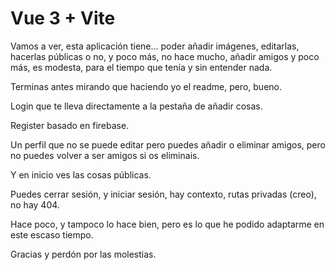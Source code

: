 # Vue 3 + Vite

Vamos a ver, esta aplicación tiene... poder añadir imágenes, editarlas, hacerlas públicas o no, y poco más, no hace mucho, añadir amigos y poco más, es modesta, para el tiempo que tenía y sin entender nada.

Terminas antes mirando que haciendo yo el readme, pero, bueno.

Login que te lleva directamente a la pestaña de añadir cosas.

Register basado en firebase.

Un perfil que no se puede editar pero puedes añadir o eliminar amigos, pero no puedes volver a ser amigos si os eliminais.

Y en inicio ves las cosas públicas.

Puedes cerrar sesión, y iniciar sesión, hay contexto, rutas privadas (creo), no hay 404.

Hace poco, y tampoco lo hace bien, pero es lo que he podido adaptarme en este escaso tiempo.

Gracias y perdón por las molestias.